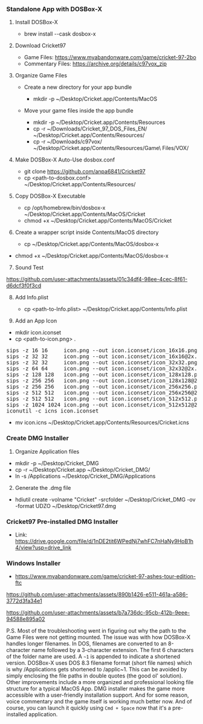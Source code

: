 ### Standalone App with DOSBox-X

1. Install DOSBox-X

    - brew install --cask dosbox-x

2. Download Cricket97
    - Game Files: https://www.myabandonware.com/game/cricket-97-2bo
    - Commentary Files: https://archive.org/details/c97vox_zip

3. Organize Game Files

    - Create a new directory for your app bundle
        - mkdir -p ~/Desktop/Cricket.app/Contents/MacOS
    
    - Move your game files inside the app bundle

        - mkdir -p ~/Desktop/Cricket.app/Contents/Resources
        - cp -r ~/Downloads/Cricket_97_DOS_Files_EN/ ~/Desktop/Cricket.app/Contents/Resources/
        - cp -r ~/Downloads/c97vox/ ~/Desktop/Cricket.app/Contents/Resources/Game\ Files/VOX/


4. Make DOSBox-X Auto-Use dosbox.conf

    - git clone https://github.com/anpa6841/Cricket97
    - cp <path-to-dosbox.conf> ~/Desktop/Cricket.app/Contents/Resources/

5. Copy DOSBox-X Executable

    - cp /opt/homebrew/bin/dosbox-x ~/Desktop/Cricket.app/Contents/MacOS/Cricket
    - chmod +x ~/Desktop/Cricket.app/Contents/MacOS/Cricket

6. Create a wrapper script inside Contents/MacOS directory

    - cp <path-to-dosbox-x> ~/Desktop/Cricket.app/Contents/MacOS/dosbox-x


- chmod +x ~/Desktop/Cricket.app/Contents/MacOS/dosbox-x

7. Sound Test

https://github.com/user-attachments/assets/01c34df4-98ee-4cec-8f61-d6dcf3f0f3cd

8. Add Info.plist

    - cp <path-to-Info.plist>  ~/Desktop/Cricket.app/Contents/Info.plist

9. Add an App Icon

- mkdir icon.iconset
- cp <path-to-icon.png> .

<pre>
sips -z 16 16     icon.png --out icon.iconset/icon_16x16.png
sips -z 32 32     icon.png --out icon.iconset/icon_16x16@2x.png
sips -z 32 32     icon.png --out icon.iconset/icon_32x32.png
sips -z 64 64     icon.png --out icon.iconset/icon_32x32@2x.png
sips -z 128 128   icon.png --out icon.iconset/icon_128x128.png
sips -z 256 256   icon.png --out icon.iconset/icon_128x128@2x.png
sips -z 256 256   icon.png --out icon.iconset/icon_256x256.png
sips -z 512 512   icon.png --out icon.iconset/icon_256x256@2x.png
sips -z 512 512   icon.png --out icon.iconset/icon_512x512.png
sips -z 1024 1024 icon.png --out icon.iconset/icon_512x512@2x.png
iconutil -c icns icon.iconset
</pre>

- mv icon.icns ~/Desktop/Cricket.app/Contents/Resources/Cricket.icns

### Create DMG Installer

1. Organize Application files

- mkdir -p ~/Desktop/Cricket_DMG
- cp -r ~/Desktop/Cricket.app ~/Desktop/Cricket_DMG/
- ln -s /Applications ~/Desktop/Cricket_DMG/Applications

2. Generate the .dmg file

- hdiutil create -volname "Cricket" -srcfolder ~/Desktop/Cricket_DMG -ov -format UDZO ~/Desktop/Cricket97.dmg

### Cricket97 Pre-installed DMG Installer 

- Link: https://drive.google.com/file/d/1nDE2tit6WPedNj7whFC7nHaNy9HoB1h4/view?usp=drive_link

### Windows Installer

- https://www.myabandonware.com/game/cricket-97-ashes-tour-edition-ftc

https://github.com/user-attachments/assets/890b1426-e511-461a-a586-3772d3fa34e1

https://github.com/user-attachments/assets/b7a736dc-95cb-412b-9eee-94588e895a02


P.S. Most of the troubleshooting went in figuring out why the path to the Game Files were not getting mounted. The issue
    was with how DOSBox-X handles longer filenames. In DOS, filenames are converted to an 8-character name followed
    by a 3-character extension. The first 6 characters of the folder name are used. A `~1` is appended to indicate a
    shortened version. DOSBox-X uses DOS 8.3 filename format (short file names) which is why /Applications gets shortened to /applic~1. This can be avoided by simply enclosing the file paths in double quotes (the good ol' solution). Other
    improvements include a more organized and professional looking file structure for a typical MacOS App. DMG installer makes
    the game more accessible with a user-friendly installation support. And for some reason, voice commentary and the game itself
    is working much better now. And of course, you can launch it quickly using `Cmd + Space` now that it's a pre-installed application.
